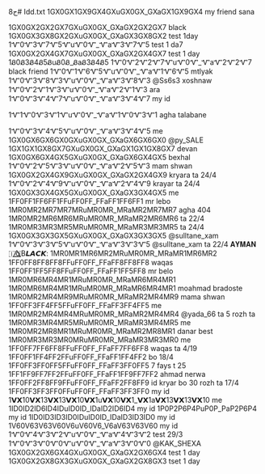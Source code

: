 ج8# Idd.txt
1GX0GX1GX9GX4GXuGX0GX_GXaGX1GX9GX4 my friend sana

1GX0GX2GX2GX7GXuGX0GX_GXaGX2GX2GX7  black
1GX0GX3GX8GX2GXuGX0GX_GXaGX3GX8GX2  test 1day
1Ꮙ0Ꮙ3Ꮙ7Ꮙ5ᏉuᏉ0Ꮙ_ᏉaᏉ3Ꮙ7Ꮙ5 test 1 da7
1GX0GX2GX4GX7GXuGX0GX_GXaGX2GX4GX7 test 1 day
1Ᏸ0Ᏸ3Ᏸ4Ᏸ5ᏰuᏰ0Ᏸ_ᏰaᏰ3Ᏸ4Ᏸ5
1Ꮙ0Ꮙ2Ꮙ2Ꮙ7ᏉuᏉ0Ꮙ_ᏉaᏉ2Ꮙ2Ꮙ7  black friend 
1Ꮙ0Ꮙ1Ꮙ6Ꮙ5ᏉuᏉ0Ꮙ_ᏉaᏉ1Ꮙ6Ꮙ5 mtlyak
1Ꮙ0Ꮙ3Ꮙ8Ꮙ3ᏉuᏉ0Ꮙ_ᏉaᏉ3Ꮙ8Ꮙ3  @Ss6s3  xoshnaw
1Ꮙ0Ꮙ2Ꮙ1Ꮙ3ᏉuᏉ0Ꮙ_ᏉaᏉ2Ꮙ1Ꮙ3 ara
1Ꮙ0Ꮙ3Ꮙ4Ꮙ7ᏉuᏉ0Ꮙ_ᏉaᏉ3Ꮙ4Ꮙ7 my id

1Ꮙ1Ꮙ0Ꮙ3Ꮙ1ᏉuᏉ0Ꮙ_ᏉaᏉ1Ꮙ0Ꮙ3Ꮙ1  agha talabane

1Ꮙ0Ꮙ3Ꮙ4Ꮙ5ᏉuᏉ0Ꮙ_ᏉaᏉ3Ꮙ4Ꮙ5 me
1GX0GX6GX6GX0GXuGX0GX_GXaGX6GX6GX0  @py_SALE
1GX1GX1GX8GX7GXuGX0GX_GXaGX1GX1GX8GX7 devan
1GX0GX6GX4GX5GXuGX0GX_GXaGX6GX4GX5 bexhal
1Ꮙ0Ꮙ2Ꮙ5Ꮙ3ᏉuᏉ0Ꮙ_ᏉaᏉ2Ꮙ5Ꮙ3 mam shwan
1GX0GX2GX4GX9GXuGX0GX_GXaGX2GX4GX9  kryara ta 24/4 
1Ꮙ0Ꮙ2Ꮙ4Ꮙ9ᏉuᏉ0Ꮙ_ᏉaᏉ2Ꮙ4Ꮙ9 krayar ta 24/4
1GX0GX3GX4GX5GXuGX0GX_GXaGX3GX4GX5 me
1FF0FF1FF6FF1FFuFF0FF_FFaFF1FF6FF1 mr lebo
1MR0MR2MR7MR7MRuMR0MR_MRaMR2MR7MR7  agha 404
1MR0MR2MR6MR6MRuMR0MR_MRaMR2MR6MR6    ta 22/4
1MR0MR3MR3MR5MRuMR0MR_MRaMR3MR3MR5  ta 24/4
1GX0GX3GX3GX5GXuGX0GX_GXaGX3GX3GX5 @sulltane_xam
1Ꮙ0Ꮙ3Ꮙ3Ꮙ5ᏉuᏉ0Ꮙ_ᏉaᏉ3Ꮙ3Ꮙ5 @sulltane_xam  ta 22/4
𝐀𝐘𝐌𝐀𝐍 🇮🇶⃤B𝙇𝘼𝘾𝙆:
1MR0MR1MR6MR2MRuMR0MR_MRaMR1MR6MR2
1FF0FF8FF8FF8FFuFF0FF_FFaFF8FF8FF8 waqas
1FF0FF1FF5FF8FFuFF0FF_FFaFF1FF5FF8 mr belo
1MR0MR6MR4MR1MRuMR0MR_MRaMR6MR4MR1
1MR0MR6MR4MR1MRuMR0MR_MRaMR6MR4MR1  moahmad bradoste
1MR0MR2MR4MR9MRuMR0MR_MRaMR2MR4MR9 mama shwan
1FF0FF3FF4FF5FFuFF0FF_FFaFF3FF4FF5 me
1MR0MR2MR4MR4MRuMR0MR_MRaMR2MR4MR4  @yada_66 ta 5 rozh ta 
1MR0MR3MR4MR5MRuMR0MR_MRaMR3MR4MR5 me
1MR0MR2MR8MR1MRuMR0MR_MRaMR2MR8MR1 danar best
1MR0MR3MR3MR0MRuMR0MR_MRaMR3MR3MR0  me
1FF0FF7FF6FF8FFuFF0FF_FFaFF7FF6FF8 waqas ta 4/19
1FF0FF1FF4FF2FFuFF0FF_FFaFF1FF4FF2 bo 18/4
1FF0FF3FF0FF5FFuFF0FF_FFaFF3FF0FF5 7 fays t 25
1FF1FF9FF7FF2FFuFF0FF_FFaFF1FF9FF7FF2  ahmad nerwa
1FF0FF2FF8FF9FFuFF0FF_FFaFF2FF8FF9 id kryar bo 30 rozh ta 17/4
1FF0FF3FF3FF0FFuFF0FF_FFaFF3FF3FF0 my id
1𝗩𝗫10𝗩𝗫13𝗩𝗫13𝗩𝗫10𝗩𝗫1u𝗩𝗫10𝗩𝗫1_𝗩𝗫1a𝗩𝗫13𝗩𝗫13𝗩𝗫10  me
1ID0ID2ID6ID4IDuID0ID_IDaID2ID6ID4 my id
1P0P2P6P4PuP0P_PaP2P6P4 my id
1ID0ID3ID3ID0IDuID0ID_IDaID3ID3ID0  my id
1V60V63V63V60V6uV60V6_V6aV63V63V60 my id
1Ꮙ0Ꮙ4Ꮙ3Ꮙ2ᏉuᏉ0Ꮙ_ᏉaᏉ4Ꮙ3Ꮙ2  test 29/3
1Ꮙ0Ꮙ3Ꮙ0Ꮙ0ᏉuᏉ0Ꮙ_ᏉaᏉ3Ꮙ0Ꮙ0  @KAK_SHEXA
1GX0GX2GX6GX4GXuGX0GX_GXaGX2GX6GX4 test 1 day
1GX0GX2GX8GX3GXuGX0GX_GXaGX2GX8GX3  tset 1 day

